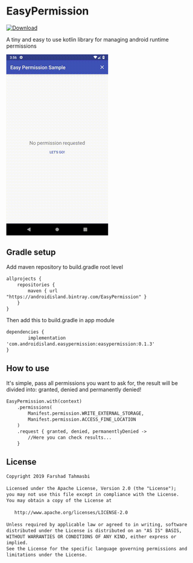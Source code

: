 # EasyPermission
 [ ![Download](https://api.bintray.com/packages/androidisland/EasyPermission/easypermission/images/download.svg?version=0.1.3) ](https://bintray.com/androidisland/EasyPermission/easypermission/0.1.3/link)

A tiny and easy to use kotlin library for managing android runtime permissions

![](sample-gif.gif)

## Gradle setup

Add maven repository to build.gradle root level

	allprojects {
		repositories {
			maven { url  "https://androidisland.bintray.com/EasyPermission" }
		}
	}
  
Then add this to build.gradle in app module
  
  	dependencies {
	        implementation 'com.androidisland.easypermission:easypermission:0.1.3'
	}

## How to use

It's simple, pass all permissions you want to ask for,
the result will be divided into: granted, denied and permanently denied!

    EasyPermission.with(context)
        .permissions(
            Manifest.permission.WRITE_EXTERNAL_STORAGE,
            Manifest.permission.ACCESS_FINE_LOCATION
        )
        .request { granted, denied, permanentlyDenied ->
            //Here you can check results...
        }
## License

    Copyright 2019 Farshad Tahmasbi
    
    Licensed under the Apache License, Version 2.0 (the "License");
    you may not use this file except in compliance with the License.
    You may obtain a copy of the License at
    
       http://www.apache.org/licenses/LICENSE-2.0
    
    Unless required by applicable law or agreed to in writing, software
    distributed under the License is distributed on an "AS IS" BASIS,
    WITHOUT WARRANTIES OR CONDITIONS OF ANY KIND, either express or implied.
    See the License for the specific language governing permissions and
    limitations under the License.    

            
